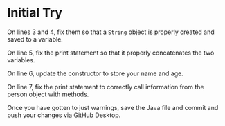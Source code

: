 # Initial Try

On lines 3 and 4, fix them so that a `String` object is properly created and saved to a variable.

On line 5, fix the print statement so that it properly concatenates the two variables.

On line 6, update the constructor to store your name and age.

On line 7, fix the print statement to correctly call information from the person object with methods.

Once you have gotten to just warnings, save the Java file and commit and push your changes via GitHub Desktop.
